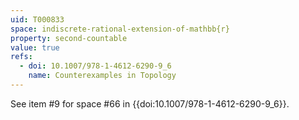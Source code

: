 ```yaml
---
uid: T000833
space: indiscrete-rational-extension-of-mathbb{r}
property: second-countable
value: true
refs:
  - doi: 10.1007/978-1-4612-6290-9_6
    name: Counterexamples in Topology
---
```

See item #9 for space #66 in {{doi:10.1007/978-1-4612-6290-9_6}}.
